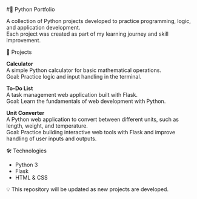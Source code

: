 #🐍 Python Portfolio  

A collection of Python projects developed to practice programming, logic, and application development.  
Each project was created as part of my learning journey and skill improvement.  

📂 Projects  

**Calculator**  
A simple Python calculator for basic mathematical operations.  
Goal: Practice logic and input handling in the terminal.  

**To-Do List**  
A task management web application built with Flask.  
Goal: Learn the fundamentals of web development with Python.  

**Unit Converter**  
A Python web application to convert between different units, such as length, weight, and temperature.  
Goal: Practice building interactive web tools with Flask and improve handling of user inputs and outputs.  

🛠 Technologies  
- Python 3  
- Flask  
- HTML & CSS  

💡 This repository will be updated as new projects are developed.  
